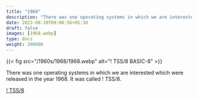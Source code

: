 ```yaml
---
title: "1968"
description: "There was one operating systems in which we are interested which were released in the year 1968. It was called ! TSS/8."
date: 2023-08-20T09:08:56+05:30
draft: false
images: [1968.webp]
type: docs
weight: 200000
---
```


{{< fig src="/1960s/1968/1968.webp" alt="! TSS/8 BASIC-8" >}}

There was one operating systems in which we are interested which were released in the year 1968. It was called ! TSS/8.

<section class="section section-sm">
  <div class="container">
    <div class="row justify-content-center text-center">
      <div class="col-lg-5">
        <p><a class="btn btn-primary btn-lg px-4 mb-1" href="tss8/" role="button">! TSS/8</a></p>
      </div>
    </div>
  </div>
</section>
